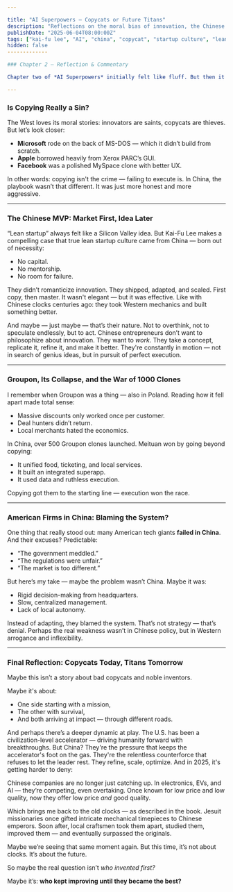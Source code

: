 ```yaml
---

title: "AI Superpowers – Copycats or Future Titans"
description: "Reflections on the moral bias of innovation, the Chinese hustle culture, and why copying isn’t always stealing."
publishDate: "2025-06-04T08:00:00Z"
tags: ["kai-fu lee", "AI", "china", "copycat", "startup culture", "lean startup", "books"]
hidden: false
-------------

### Chapter 2 — Reflection & Commentary

Chapter two of *AI Superpowers* initially felt like fluff. But then it hit me — there’s deep value here if you peel back the narrative. Kai-Fu Lee sets up a stark contrast: idealistic American tech founders vs. pragmatic Chinese “copycats.” Surprisingly? I found myself respecting the copycats more by the end.

---
```


### Is Copying Really a Sin?

The West loves its moral stories: innovators are saints, copycats are thieves. But let’s look closer:

* **Microsoft** rode on the back of MS-DOS — which it didn’t build from scratch.
* **Apple** borrowed heavily from Xerox PARC’s GUI.
* **Facebook** was a polished MySpace clone with better UX.

In other words: copying isn't the crime — failing to execute is. In China, the playbook wasn’t that different. It was just more honest and more aggressive.

---

### The Chinese MVP: Market First, Idea Later

“Lean startup” always felt like a Silicon Valley idea. But Kai-Fu Lee makes a compelling case that true lean startup culture came from China — born out of necessity:

* No capital.
* No mentorship.
* No room for failure.

They didn’t romanticize innovation. They shipped, adapted, and scaled. First copy, then master. It wasn't elegant — but it was effective. Like with Chinese clocks centuries ago: they took Western mechanics and built something better.

And maybe — just maybe — that’s their nature. Not to overthink, not to speculate endlessly, but to act. Chinese entrepreneurs don’t want to philosophize about innovation. They want to *work*. They take a concept, replicate it, refine it, and make it better. They're constantly in motion — not in search of genius ideas, but in pursuit of perfect execution.

---

### Groupon, Its Collapse, and the War of 1000 Clones

I remember when Groupon was a thing — also in Poland. Reading how it fell apart made total sense:

* Massive discounts only worked once per customer.
* Deal hunters didn’t return.
* Local merchants hated the economics.

In China, over 500 Groupon clones launched. Meituan won by going beyond copying:

* It unified food, ticketing, and local services.
* It built an integrated superapp.
* It used data and ruthless execution.

Copying got them to the starting line — execution won the race.

---

### American Firms in China: Blaming the System?

One thing that really stood out: many American tech giants **failed in China**. And their excuses? Predictable:

* “The government meddled.”
* “The regulations were unfair.”
* “The market is too different.”

But here’s my take — maybe the problem wasn’t China. Maybe it was:

* Rigid decision-making from headquarters.
* Slow, centralized management.
* Lack of local autonomy.

Instead of adapting, they blamed the system. That’s not strategy — that’s denial. Perhaps the real weakness wasn’t in Chinese policy, but in Western arrogance and inflexibility.

---

### Final Reflection: Copycats Today, Titans Tomorrow

Maybe this isn’t a story about bad copycats and noble inventors.

Maybe it's about:

* One side starting with a mission,
* The other with survival,
* And both arriving at impact — through different roads.

And perhaps there’s a deeper dynamic at play. The U.S. has been a civilization-level accelerator — driving humanity forward with breakthroughs. But China? They're the pressure that keeps the accelerator's foot on the gas. They're the relentless counterforce that refuses to let the leader rest. They refine, scale, optimize. And in 2025, it's getting harder to deny:

Chinese companies are no longer just catching up. In electronics, EVs, and AI — they’re competing, even overtaking. Once known for low price and low quality, now they offer low price *and* good quality.

Which brings me back to the old clocks — as described in the book. Jesuit missionaries once gifted intricate mechanical timepieces to Chinese emperors. Soon after, local craftsmen took them apart, studied them, improved them — and eventually surpassed the originals.

Maybe we’re seeing that same moment again. But this time, it’s not about clocks. It’s about the future.

So maybe the real question isn’t *who invented first?*

Maybe it’s: **who kept improving until they became the best?**

